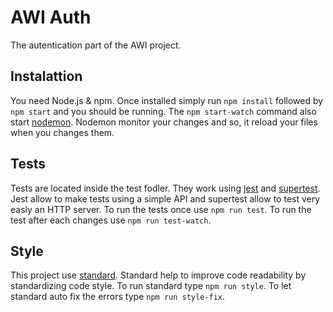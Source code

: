 # AWI Auth
The autentication part of the AWI project.

## Instalattion
You need Node.js & npm. Once installed simply run `npm install` followed by `npm start` and you should be running.
The `npm start-watch` command also start [nodemon](https://nodemon.io/). Nodemon monitor your changes and so, it reload your files when you changes them.

## Tests
Tests are located inside the test fodler. They work using [jest](https://jestjs.io/) and [supertest](https://github.com/visionmedia/supertest). Jest allow to make tests using a simple API and supertest allow to test very easly an HTTP server. To run the tests once use `npm run test`. To run the test after each changes use `npm run test-watch`.

## Style
This project use [standard](https://standardjs.com/). Standard help to improve code readability by standardizing code style. To run standard type `npm run style`. To let standard auto fix the errors type `npm run style-fix`.